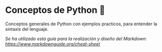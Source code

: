 # Conceptos de Python 🐍

Conceptos generales de Python con ejemplos practicos, para entender la sintaxis del lenguaje.








*Se ha utilizado esta guía para la realización y diseño del Markdown: https://www.markdownguide.org/cheat-sheet*

